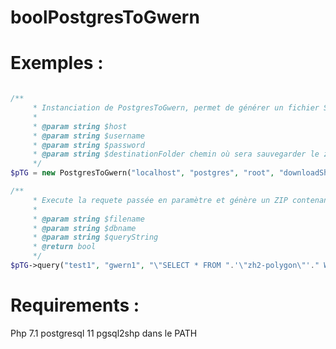 boolPostgresToGwern
=================

Exemples :
==========
```php

/**
     * Instanciation de PostgresToGwern, permet de générer un fichier SHP 
     *
     * @param string $host
     * @param string $username
     * @param string $password
     * @param string $destinationFolder chemin où sera sauvegarder le zip contenant de le shp
     */
$pTG = new PostgresToGwern("localhost", "postgres", "root", "downloadShpZip");

/**
     * Execute la requete passée en paramètre et génère un ZIP contenant le SHP.
     * 
     * @param string $filename
     * @param string $dbname
     * @param string $queryString
     * @return bool
     */
$pTG->query("test1", "gwern1", "\"SELECT * FROM ".'\"zh2-polygon\"'." WHERE id='idtutu'\"");

```
Requirements :
==============

Php 7.1
postgresql 11
pgsql2shp dans le PATH